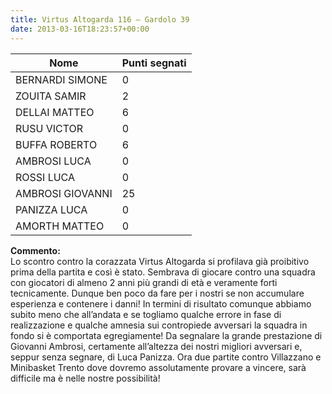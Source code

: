 ```yaml
---
title: Virtus Altogarda 116 – Gardolo 39
date: 2013-03-16T18:23:57+00:00
---
```

| **Nome** | **Punti segnati** |
| -------- | ----------------- |
| BERNARDI SIMONE | 0 |
| ZOUITA SAMIR | 2 |
| DELLAI MATTEO | 6 |
| RUSU VICTOR | 0 |
| BUFFA ROBERTO | 6 |
| AMBROSI LUCA | 0 |
| ROSSI LUCA | 0 |
| AMBROSI GIOVANNI | 25 |
| PANIZZA LUCA | 0 |
| AMORTH MATTEO | 0 |

**Commento:**  
Lo scontro contro la corazzata Virtus Altogarda si profilava già proibitivo prima della partita e così è stato. Sembrava di giocare contro una squadra con giocatori di almeno 2 anni più grandi di età e veramente forti tecnicamente. Dunque ben poco da fare per i nostri se non accumulare esperienza e contenere i danni! In termini di risultato comunque abbiamo subito meno che all’andata e se togliamo qualche errore in fase di realizzazione e qualche amnesia sui contropiede avversari la squadra in fondo si è comportata egregiamente! Da segnalare la grande prestazione di Giovanni Ambrosi, certamente all’altezza dei nostri migliori avversari e, seppur senza segnare, di Luca Panizza. Ora due partite contro Villazzano e Minibasket Trento dove dovremo assolutamente provare a vincere, sarà difficile ma è nelle nostre possibilità!